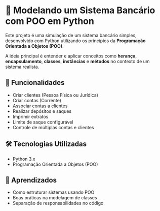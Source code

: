 # 🏦 Modelando um Sistema Bancário com POO em Python

Este projeto é uma simulação de um sistema bancário simples, desenvolvido com Python utilizando os princípios da **Programação Orientada a Objetos (POO)**.

A ideia principal é entender e aplicar conceitos como **herança**, **encapsulamento**, **classes**, **instâncias** e **métodos** no contexto de um sistema realista.

## 🚀 Funcionalidades

- Criar clientes (Pessoa Física ou Jurídica)
- Criar contas (Corrente)
- Associar contas a clientes
- Realizar depósitos e saques
- Imprimir extratos
- Limite de saque configurável
- Controle de múltiplas contas e clientes

## 🛠️ Tecnologias Utilizadas

- Python 3.x
- Programação Orientada a Objetos (POO)

## 🧠 Aprendizados

- Como estruturar sistemas usando POO
- Boas práticas na modelagem de classes
- Separação de responsabilidades no código
